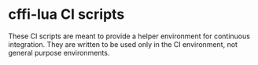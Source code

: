 # cffi-lua CI scripts

These CI scripts are meant to provide a helper environment for continuous
integration. They are written to be used only in the CI environment, not
general purpose environments.

